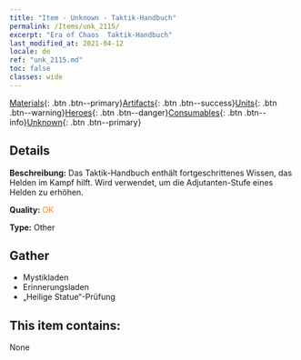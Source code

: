 ```yaml
---
title: "Item - Unknown - Taktik-Handbuch"
permalink: /Items/unk_2115/
excerpt: "Era of Chaos  Taktik-Handbuch"
last_modified_at: 2021-04-12
locale: de
ref: "unk_2115.md"
toc: false
classes: wide
---
```

 [Materials](/de/Items/){: .btn .btn--primary}[Artifacts](/de/Items/Artifacts/){: .btn .btn--success}[Units](/de/Items/Units/){: .btn .btn--warning}[Heroes](/de/Items/Heroes/){: .btn .btn--danger}[Consumables](/de/Items/Consumables/){: .btn .btn--info}[Unknown](/de/Items/Unknown/){: .btn .btn--primary}

## Details
 **Beschreibung:** Das Taktik-Handbuch enthält fortgeschrittenes Wissen, das Helden im Kampf hilft. Wird verwendet, um die Adjutanten-Stufe eines Helden zu erhöhen.

 **Quality:** <span style="color: #FF8C00">OK</span>

 **Type:** Other

## Gather

*    Mystikladen 
*    Erinnerungsladen 
*    „Heilige Statue“-Prüfung 

## This item contains:

  None

